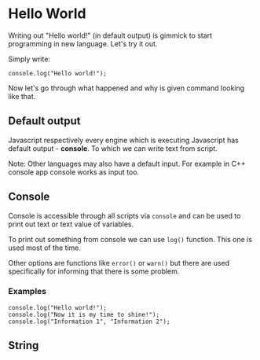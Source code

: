 # Hello World

Writing out "Hello world!" (in default output) is gimmick to start programming in new language. Let's try it out.

Simply write:

    console.log("Hello world!");

Now let's go through what happened and why is given command looking like that.

## Default output

Javascript respectively every engine which is executing Javascript has default output - **console**. To which we can write text from script.

Note: Other languages may also have a default input. For example in C++ console app console works as input too.

## Console

Console is accessible through all scripts via `console` and can be used to print out text or text value of variables.

To print out something from console we can use `log()` function. This one is used most of the time.

Other options are functions like `error()` or `warn()` but there are used specifically for informing that there is some problem.


### Examples

```
console.log("Hello world!");
console.log("Now it is my time to shine!");
console.log("Information 1", "Information 2");
```

## String
